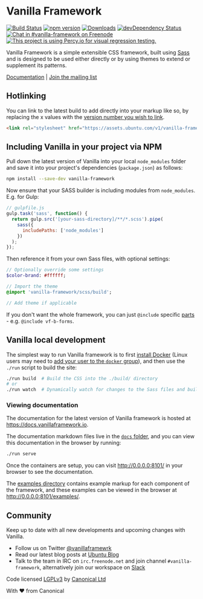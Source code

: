 # Vanilla Framework

[![Build Status](https://travis-ci.org/vanilla-framework/vanilla-framework.svg?branch=master)](https://travis-ci.org/vanilla-framework/vanilla-framework)
[![npm version](https://badge.fury.io/js/vanilla-framework.svg)](http://badge.fury.io/js/vanilla-framework)
[![Downloads](http://img.shields.io/npm/dm/vanilla-framework.svg)](https://www.npmjs.com/package/vanilla-framework)
[![devDependency Status](https://david-dm.org/vanilla-framework/vanilla-framework/dev-status.svg)](https://david-dm.org/vanilla-framework/vanilla-framework#info=devDependencies)
[![Chat in #vanilla-framework on Freenode](https://img.shields.io/badge/chat-%23vanilla--framework-blue.svg)](http://webchat.freenode.net/?channels=vanilla-framework)
[![This project is using Percy.io for visual regression testing.](https://percy.io/static/images/percy-badge.svg)](https://percy.io)

Vanilla Framework is a simple extensible CSS framework, built using [Sass](http://sass-lang.com/) and is designed to be used either directly or by using themes to extend or supplement its patterns.

[Documentation](https://docs.vanillaframework.io) |
[Join the mailing list](http://canonical.us3.list-manage2.com/subscribe?u=56dac47c206ba0f58ec25f314&id=36f7d8394e)

## Hotlinking

You can link to the latest build to add directly into your markup like so, by replacing the x values with the [version number you wish to link](https://github.com/vanilla-framework/vanilla-framework/releases).

```html
<link rel="stylesheet" href="https://assets.ubuntu.com/v1/vanilla-framework-version-x.x.x.min.css" />
```

## Including Vanilla in your project via NPM

Pull down the latest version of Vanilla into your local `node_modules` folder
and save it into your project's dependencies (`package.json`) as follows:

```bash
npm install --save-dev vanilla-framework
```

Now ensure that your SASS builder is including modules from `node_modules`. E.g. for Gulp:

```javascript
// gulpfile.js
gulp.task('sass', function() {
  return gulp.src('[your-sass-directory]/**/*.scss').pipe(
    sass({
      includePaths: ['node_modules']
    })
  );
});
```

Then reference it from your own Sass files, with optional settings:

```sass
// Optionally override some settings
$color-brand: #ffffff;

// Import the theme
@import 'vanilla-framework/scss/build';

// Add theme if applicable
```

If you don't want the whole framework, you can just `@include` specific [parts](scss) - e.g. `@include vf-b-forms`.

## Vanilla local development

The simplest way to run Vanilla framework is to first [install Docker](https://docs.docker.com/engine/installation/) (Linux users may need to [add your user to the `docker` group](https://docs.docker.com/engine/installation/linux/linux-postinstall/)), and then use the `./run` script to build the site:

```bash
./run build  # Build the CSS into the ./build/ directory
# or
./run watch  # Dynamically watch for changes to the Sass files and build automatically
```

### Viewing documentation

The documentation for the latest version of Vanilla framework is hosted at <https://docs.vanillaframework.io>.

The documentation markdown files live in the [`docs` folder](/docs), and you can view this documentation in the browser by running:

```bash
./run serve
```

Once the containers are setup, you can visit <http://0.0.0.0:8101/> in your browser to see the documentation.

The [examples directory](/docs/examples) contains example markup for each component of the framework, and these examples can be viewed in the browser at <http://0.0.0.0:8101/examples/>.

## Community

Keep up to date with all new developments and upcoming changes with Vanilla.

- Follow us on Twitter [@vanillaframewrk](https://twitter.com/vanillaframewrk)
- Read our latest blog posts at [Ubuntu Blog](https://blog.ubuntu.com/topics/design)
- Talk to the team in IRC on <code>irc.freenode.net</code> and join channel <code>#vanilla-framework</code>, alternatively join our workspace on [Slack](vanillaframework.slack.com)

Code licensed [LGPLv3](http://opensource.org/licenses/lgpl-3.0.html) by [Canonical Ltd](http://www.canonical.com/)

With ♥ from Canonical
